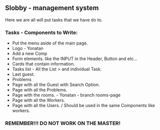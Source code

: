 ## Slobby - management system

Here we are all will put tasks that we have do to.

### Tasks - Components to Write:
- Put the menu aside of the main page.
- Logo - Yonatan
- Add a new Comp
- Form elements. like the INPUT in the Header, Button and etc...
- Cards that contain information.
- Tasks list - All the List > and individual Task.
- Last guest.
- Problems
- Page with all the Guest with Search Option.
- Page with all the Problems.
- Page with the rooms. - Yonatan - branch rooms-page
- Page with all the Workers.
- Page with all the Users. / Should be used in the same Components like workers.



### REMEMBER!!! DO NOT WORK ON THE MASTER!